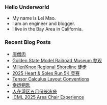 ### Hello Underworld

- My name is Lei Mao.
- I am an engineer and blogger.
- I live in the Bay Area in California.


### Recent Blog Posts

<!-- BLOG-POST-LIST:START -->
- [唐僧肉](https://leimao.github.io/essay/%E5%94%90%E5%83%A7%E8%82%89/)
- [Golden State Model Railroad Museum 参观](https://leimao.github.io/life/Golden-State-Model-Railroad-Museum/)
- [Miller/Knox Regional Shoreline 徒步](https://leimao.github.io/life/Miller-Knox-Regional-Shoreline/)
- [2025 Heart &amp; Soles Run 5K 竞赛](https://leimao.github.io/life/2025-Heart-And-Soles-Run-5K/)
- [Tensor Calculus Layout Conventions](https://leimao.github.io/blog/Tensor-Calculus-Layout-Conventions/)
- [幸运钥匙](https://leimao.github.io/essay/%E5%B9%B8%E8%BF%90%E9%92%A5%E5%8C%99-Lucky-Key-2016/)
- [人在湾区五月份长冻疮](https://leimao.github.io/essay/%E4%BA%BA%E5%9C%A8%E6%B9%BE%E5%8C%BA%E4%BA%94%E6%9C%88%E4%BB%BD%E9%95%BF%E5%86%BB%E7%96%AE/)
- [ICML 2025 Area Chair Experience](https://leimao.github.io/blog/ICML-2025-Area-Chair-Experience/)
<!-- BLOG-POST-LIST:END -->
